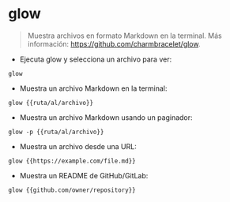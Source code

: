 # glow

> Muestra archivos en formato Markdown en la terminal.
> Más información: <https://github.com/charmbracelet/glow>.

- Ejecuta glow y selecciona un archivo para ver:

`glow`

- Muestra un archivo Markdown en la terminal:

`glow {{ruta/al/archivo}}`

- Muestra un archivo Markdown usando un paginador:

`glow -p {{ruta/al/archivo}}`

- Muestra un archivo desde una URL:

`glow {{https://example.com/file.md}}`

- Muestra un README de GitHub/GitLab:

`glow {{github.com/owner/repository}}`

